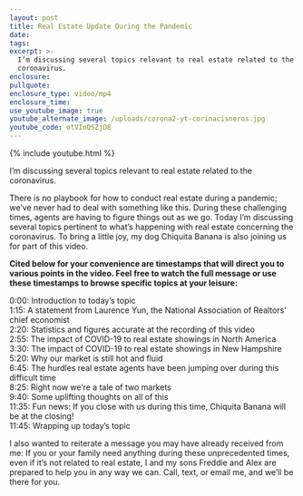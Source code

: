 ```yaml
---
layout: post
title: Real Estate Update During the Pandemic
date:
tags:
excerpt: >-
  I’m discussing several topics relevant to real estate related to the
  coronavirus.
enclosure:
pullquote:
enclosure_type: video/mp4
enclosure_time:
use_youtube_image: true
youtube_alternate_image: /uploads/corona2-yt-corinacisneros.jpg
youtube_code: otVIoQSZjD8
---
```


{% include youtube.html %}

I’m discussing several topics relevant to real estate related to the coronavirus.

There is no playbook for how to conduct real estate during a pandemic; we’ve never had to deal with something like this. During these challenging times, agents are having to figure things out as we go. Today I’m discussing several topics pertinent to what’s happening with real estate concerning the coronavirus. To bring a little joy, my dog Chiquita Banana is also joining us for part of this video.

**Cited below for your convenience are timestamps that will direct you to various points in the video. Feel free to watch the full message or use these timestamps to browse specific topics at your leisure:&nbsp;**

0:00: Introduction to today’s topic<br>1:15: A statement from Laurence Yun, the National Association of Realtors’ chief economist<br>2:20: Statistics and figures accurate at the recording of this video<br>2:55: The impact of COVID-19 to real estate showings in North America<br>3:30: The impact of COVID-19 to real estate showings in New Hampshire<br>5:20: Why our market is still hot and fluid<br>6:45: The hurdles real estate agents have been jumping over during this difficult time<br>8:25: Right now we’re a tale of two markets<br>9:40: Some uplifting thoughts on all of this<br>11:35: Fun news: If you close with us during this time, Chiquita Banana will be at the closing\!<br>11:45: Wrapping up today’s topic

I also wanted to reiterate a message you may have already received from me: If you or your family need anything during these unprecedented times, even if it’s not related to real estate, I and my sons Freddie and Alex are prepared to help you in any way we can. Call, text, or email me, and we’ll be there for you.